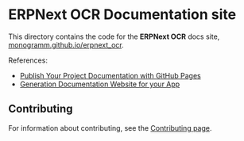 # **ERPNext OCR** Documentation site

This directory contains the code for the **ERPNext OCR** docs site, [monogramm.github.io/erpnext_ocr](https://monogramm.github.io/erpnext_ocr).

References:

-   [Publish Your Project Documentation with GitHub Pages](https://github.blog/2016-08-22-publish-your-project-documentation-with-github-pages/)
-   [Generation Documentation Website for your App](https://frappe.io/docs/user/en/guides/app-development/generating-docs)

## Contributing

For information about contributing, see the [Contributing page](https://github.com/Monogramm/erpnext_ocr/blob/master/CONTRIBUTING.md).
